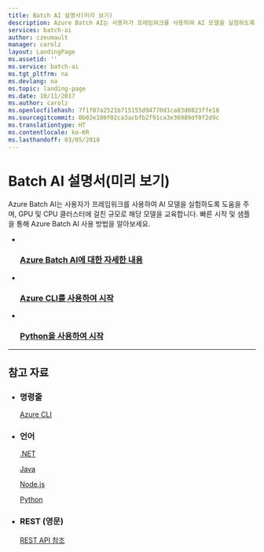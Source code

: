 ```yaml
---
title: Batch AI 설명서(미리 보기)
description: Azure Batch AI는 사용자가 프레임워크를 사용하여 AI 모델을 실험하도록 도움을 주며, GPU 및 CPU 클러스터에 걸친 규모로 해당 모델을 교육합니다. 빠른 시작 및 샘플을 통해 Azure Batch AI 사용 방법을 알아보세요.
services: batch-ai
author: czeumault
manager: carolz
layout: LandingPage
ms.assetid: ''
ms.service: batch-ai
ms.tgt_pltfrm: na
ms.devlang: na
ms.topic: landing-page
ms.date: 10/11/2017
ms.author: carolz
ms.openlocfilehash: 7f1f07a2521b715155d94770d1ca83d0823ffe18
ms.sourcegitcommit: 0b02e180f02ca3acbfb2f91ca3e36989df0f2d9c
ms.translationtype: HT
ms.contentlocale: ko-KR
ms.lasthandoff: 03/05/2018
---
```

# <a name="batch-ai-documentation-preview"></a>Batch AI 설명서(미리 보기)

Azure Batch AI는 사용자가 프레임워크를 사용하여 AI 모델을 실험하도록 도움을 주며, GPU 및 CPU 클러스터에 걸친 규모로 해당 모델을 교육합니다. 빠른 시작 및 샘플을 통해 Azure Batch AI 사용 방법을 알아보세요.

<ul class="panelContent cardsFTitle">
    <li>
        <a href="overview.md">
        <div class="cardSize">
            <div class="cardPadding">
                <div class="card">
                    <div class="cardImageOuter">
                        <div class="cardImage">
                            <img src="/azure/media/index/Azure_batch_ai.svg" alt="" />
                        </div>
                    </div>
                    <div class="cardText">
                        <h3>Azure Batch AI에 대한 자세한 내용</h3>
                    </div>
                </div>
            </div>
        </div>
        </a>
    </li>
    <li>
        <a href="quickstart-cli.md">
        <div class="cardSize">
            <div class="cardPadding">
                <div class="card">
                    <div class="cardImageOuter">
                        <div class="cardImage">
                            <img src="https://docs.microsoft.com/media/common/cli.svg" alt="" />
                        </div>
                    </div>
                    <div class="cardText">
                        <h3>Azure CLI를 사용하여 시작</h3>
                    </div>
                </div>
            </div>
        </div>
        </a>
    </li>
    <li>
        <a href="quickstart-python.md">
        <div class="cardSize">
            <div class="cardPadding">
                <div class="card">
                    <div class="cardImageOuter">
                        <div class="cardImage">
                            <img src="https://docs.microsoft.com/media/common/python.svg" alt="" />
                        </div>
                    </div>
                    <div class="cardText">
                        <h3>Python을 사용하여 시작</h3>
                    </div>
                </div>
            </div>
        </div>
        </a>
    </li>   
</ul>

---

<h2>참고 자료</h2>
<ul class="panelContent cardsW">
    <li>
        <div class="cardSize">
            <div class="cardPadding">
                <div class="card">
                    <div class="cardText">
                        <h3>명령줄</h3>
                        <p><a href="/cli/azure/batchai">Azure CLI</a></p>
                    </div>
                </div>
            </div>
        </div>
    </li>
    <li>
        <div class="cardSize">
            <div class="cardPadding">
                <div class="card">
                    <div class="cardText">
                        <h3>언어</h3>
                        <p><a href="/dotnet/api/overview/azure/batchai">.NET</a></p> 
                        <p><a href="/java/api/overview/azure/batchai">Java</a></p>
                        <p><a href="/javascript/api/overview/azure/batchai">Node.js</a></p>
                        <p><a href="/python/api/overview/azure/batchai">Python</a></p>
                     </div>
                </div>
            </div>
        </div>
    </li>
    <li>
        <div class="cardSize">
            <div class="cardPadding">
                <div class="card">
                    <div class="cardText">
                        <h3>REST (영문)</h3>
                        <p><a href="/rest/api/batchai">REST API 참조</a></p>
                    </div>
                </div>
            </div>
        </div>
    </li>
</ul>
